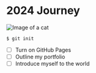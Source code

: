 # 2024 Journey
![Image of a cat](https://i.natgeofe.com/n/548467d8-c5f1-4551-9f58-6817a8d2c45e/NationalGeographic_2572187_square.jpg)
```
$ git init
```
- [ ] Turn on GitHub Pages
- [ ] Outline my portfolio
- [ ] Introduce myself to the world
